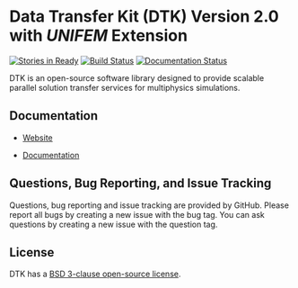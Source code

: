 Data Transfer Kit (DTK) Version 2.0 with *UNIFEM* Extension
===========================================================

[![Stories in Ready](https://badge.waffle.io/ORNL-CEES/DataTransferKit.svg?label=ready&title=Ready)](http://waffle.io/ORNL-CEES/DataTransferKit)
[![Build Status](https://travis-ci.org/chiao45/DataTransferKit.svg?branch=dev-qc)](https://travis-ci.org/chiao45/DataTransferKit)
[![Documentation Status](http://readthedocs.org/projects/datatransferkit/badge/?version=latest)](http://datatransferkit.readthedocs.io/en/latest/?badge=latest)

DTK is an open-source software library designed to provide scalable parallel
solution transfer services for multiphysics simulations.

Documentation
-------------

* [Website](http://ORNL-CEES.github.io/DataTransferKit)

* [Documentation](http://datatransferkit.readthedocs.org)

Questions, Bug Reporting, and Issue Tracking
--------------------------------------------

Questions, bug reporting and issue tracking are provided by GitHub. Please
report all bugs by creating a new issue with the bug tag. You can ask
questions by creating a new issue with the question tag.

License
-------

DTK has a [BSD 3-clause open-source license](LICENSE).
